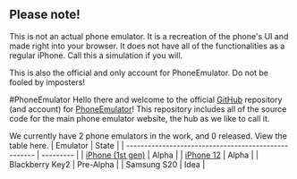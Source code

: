 ## Please note!
This is not an actual phone emulator. It is a recreation of the phone's UI and made right into your browser. It does not have all of the functionalities as a regular iPhone. Call this a simulation if you will.

This is also the official and only account for PhoneEmulator. Do not be fooled by imposters!

#PhoneEmulator
Hello there and welcome to the official [GitHub](https://github.com) repository (and account) for [PhoneEmulator](https://phoneemulator.glitch.me)! This repository includes all of the source code for the main phone emulator website, the hub as we like to call it.

We currently have 2 phone emulators in the work, and 0 released. View the table here.
| Emulator                                             | State     |
| ---------------------------------------------------- | --------- |
| [iPhone (1st gen)](https://iphoneemulator.glitch.me) | Alpha     |
| [iPhone 12](https://iphone12emulator.glitch.me)      | Alpha     |
| Blackberry Key2                                      | Pre-Alpha |
| Samsung S20                                          | Idea      |
